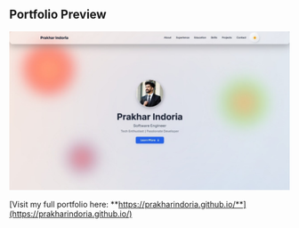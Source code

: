 ## Portfolio Preview

[![My Portfolio Preview](images/portfolio_preview.jpg)](https://prakharindoria.github.io/)

[Visit my full portfolio here: **https://prakharindoria.github.io/**](https://prakharindoria.github.io/) 
